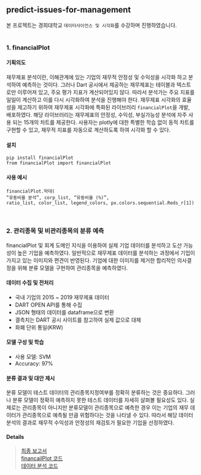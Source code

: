 ## predict-issues-for-management

본 프로젝트는 경희대학교 `데이터사이언스 및 시각화`를 수강하며 진행하였습니다.<br><br>

### 1. financialPlot

#### 기획의도

재무제표 분석이란, 이해관계에 있는 기업의 재무적 안정성 및 수익성을 시각화 하고 분석하여 예측하는 것이다. 그러나 Dart 공시에서 제공하는 재무제표는 테이블과 텍스트로만 이루어져 있고, 주요 평가 지표가 계산되어있지 않다. 따라서 분석가는 주요 지표를 일일이 계산하고 이를 다시 시각화하여 분석을 진행해야 한다. 
재무제표 시각화의 효율성을 제고하기 위하여 재무제표 시각화에 특화된 라이브러리 `financialPlot`을 개발, 배포하였다. 해당 라이브러리는 재무제표의 안정성, 수익성, 부실가능성 분석에 자주 사용 되는 15개의 차트를 제공한다.  사용자는 plotly에 대한 특별한 학습 없이 동적 차트를 구현할 수 있고, 재무적 지표를 자동으로 계산하도록 하여 시각화 할 수 있다.

#### 설치

```
pip install financialPlot
from financialPlot import financialPlot
```

#### 사용 예시
```
financialPlot.막대(
“유동비율 분석”, corp_list, “유동비율 (%)”, 
ratio_list, color_list, legend_colors, px.colors.sequential.Reds_r[1])
```
<br>

### 2. 관리종목 및 비관리종목의 분류 예측

financialPlot 및 회계 도메인 지식을 이용하여 실제 기업 데이터를 분석하고 도산 가능성이 높은 기업을 예측하였다. 일반적으로 재무제표 데이터를 분석하는 과정에서 기업이 가지고 있는 이미지와 편견이 반영된다. 기업에 대한 이미지를 제거한 합리적인 의사결정을 위해 분류 모델을 구현하여 관리종목을 예측하였다.<br>

#### 데이터 수집 및 전처리
- 국내 기업의 2015 ~ 2019 재무제표 데이터
- DART OPEN API를 통해 수집
- JSON 형태의 데이터를 dataframe으로 변환
- 결측치는 DART 공시 사이트를 참고하여 실제 값으로 대체
- 화폐 단위 통일(KRW)

#### 모델 구성 및 학습
- 사용 모델: SVM
- Accuracy: 97%

#### 분류 결과 및 대안 제시
분류 모델이 테스트 데이터의 관리종목지정여부를 정확히 분류하는 것은 중요하다. 그러나 분류 모델이 정확히 예측하지 못한 테스트 데이터를 자세히 살펴볼 필요성도 있다. 실제로는 관리종목이 아니지만 분류모델이 관리종목으로 예측한 경우 이는 기업의 재무 데이터가 관리종목으로 예측될 만큼 위험하다는 것을 나타낼 수 있다. 따라서 해당 데이터 분석의 결과로 재무적 수익성과 안정성의 재검토가 필요한 기업을 선정하였다.


#### Details
> [최종 보고서](https://github.com/GyeongahNa/predict-issuses-for-management/blob/main/report.pdf)<br>
> [financailPlot 코드](https://github.com/GyeongahNa/predict-issuses-for-management/tree/main/financialPlot)<br>
> [데이터 분석 코드](https://github.com/GyeongahNa/predict-issuses-for-management/blob/main/codes.ipynb)<br>





